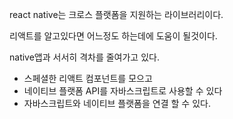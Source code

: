 react native는 크로스 플랫폼을 지원하는 라이브러리이다.

리액트를 알고있다면 어느정도 하는데에 도움이 될것이다.

native앱과 서서히 격차를 줄여가고 있다.

- 스페셜한 리액트 컴포넌트를 모으고
- 네이티브 플랫폼 API를 자바스크립트로 사용할 수 있다
- 자바스크립트와 네이티브 플랫폼을 연결 할 수 있다.
